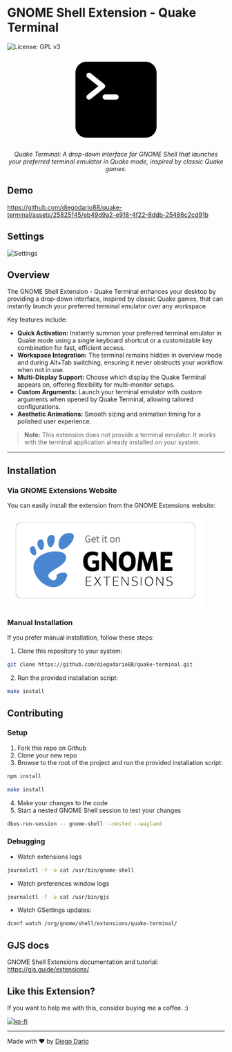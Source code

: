 # GNOME Shell Extension - Quake Terminal

![License: GPL v3](https://img.shields.io/badge/License-GPL%20v3-blue.svg)

<p align="center">
  <img src="assets/terminal.png" width="200" alt="A black terminal emulator icon with traditional bash symbol" />
</p>

<p align="center"><em>Quake Terminal: A drop-down interface for GNOME Shell that launches your preferred terminal emulator in Quake mode, inspired by classic Quake games.</em></p>

## Demo

https://github.com/diegodario88/quake-terminal/assets/25825145/eb49d9a2-e918-4f22-8ddb-25486c2cd91b

## Settings

![Settings](assets/screenshot-settings.png)

## Overview

The GNOME Shell Extension - Quake Terminal enhances your desktop by providing a drop-down interface, inspired by classic Quake games, that can instantly launch your preferred terminal emulator over any workspace.

Key features include:

- **Quick Activation:** Instantly summon your preferred terminal emulator in Quake mode using a single keyboard shortcut or a customizable key combination for fast, efficient access.
- **Workspace Integration:** The terminal remains hidden in overview mode and during Alt+Tab switching, ensuring it never obstructs your workflow when not in use.
- **Multi-Display Support:** Choose which display the Quake Terminal appears on, offering flexibility for multi-monitor setups.
- **Custom Arguments:** Launch your terminal emulator with custom arguments when opened by Quake Terminal, allowing tailored configurations.
- **Aesthetic Animations:** Smooth sizing and animation timing for a polished user experience.

> **Note:** This extension does not provide a terminal emulator. It works with the terminal application already installed on your system.

---

## Installation

### Via GNOME Extensions Website

You can easily install the extension from the GNOME Extensions website:

[![Get it on GNOME Extensions](assets/get_it_on_gnome_extensions.png)](https://extensions.gnome.org/extension/6307/quake-terminal)

### Manual Installation

If you prefer manual installation, follow these steps:

1. Clone this repository to your system:

```bash
git clone https://github.com/diegodario88/quake-terminal.git
```

2. Run the provided installation script:

```bash
make install
```

## Contributing

### Setup

1. Fork this repo on Github
2. Clone your new repo
3. Browse to the root of the project and run the provided installation script:

```bash
npm install
```

```bash
make install
```

4. Make your changes to the code
5. Start a nested GNOME Shell session to test your changes

```bash
dbus-run-session -- gnome-shell --nested --wayland
```

### Debugging

- Watch extensions logs

```bash
journalctl -f -o cat /usr/bin/gnome-shell
```

- Watch preferences window logs

```bash
journalctl -f -o cat /usr/bin/gjs
```

- Watch GSettings updates:

```bash
dconf watch /org/gnome/shell/extensions/quake-terminal/
```

## GJS docs

GNOME Shell Extensions documentation and tutorial: https://gjs.guide/extensions/

## Like this Extension?

If you want to help me with this, consider buying me a coffee. :)

[![ko-fi](https://ko-fi.com/img/githubbutton_sm.svg)](https://ko-fi.com/Y8Y8Q12UV)

---

Made with ❤️ by [Diego Dario](https://github.com/diegodario88)
